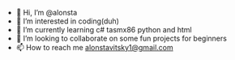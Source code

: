 - 👋 Hi, I’m @alonsta
- 👀 I’m interested in coding(duh)
- 🌱 I’m currently learning c# tasmx86 python and html
- 💞️ I’m looking to collaborate on some fun projects for beginners 
- 📫 How to reach me alonstavitsky1@gmail.com

<!---
alonsta/alonsta is a ✨ special ✨ repository because its `README.md` (this file) appears on your GitHub profile.
You can click the Preview link to take a look at your changes.
--->
